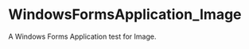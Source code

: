 WindowsFormsApplication_Image
=============================

A Windows Forms Application test for Image.
